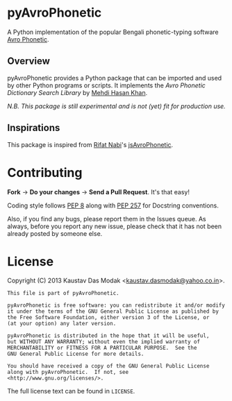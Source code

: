 pyAvroPhonetic
==============

A Python implementation of the popular Bengali phonetic-typing
software [Avro Phonetic](http://omicronlab.com).

Overview
--------

pyAvroPhonetic provides a Python package that can be imported and used
by other Python programs or scripts. It implements the *Avro Phonetic
Dictionary Search Library* by
[Mehdi Hasan Khan](https://github.com/omicronlab).

*N.B. This package is still experimental and is not (yet) fit for
 production use.*

Inspirations
------------

This package is inspired from
[Rifat Nabi](https://github.com/torifat)'s
[jsAvroPhonetic](https://github.com/torifat/jsAvroPhonetic).

Contributing
============

**Fork** -> **Do your changes** -> **Send a Pull Request**. It's that
  easy!

Coding style follows
[PEP 8](http://www.python.org/dev/peps/pep-0008/) along with
[PEP 257](http://www.python.org/dev/peps/pep-0257/) for Docstring
conventions.

Also, if you find any bugs, please report them in the Issues queue. As
always, before you report any new issue, please check that it has not
been already posted by someone else.

License
=======

Copyright (C) 2013 Kaustav Das Modak <kaustav.dasmodak@yahoo.co.in\>.

    This file is part of pyAvroPhonetic.

    pyAvroPhonetic is free software: you can redistribute it and/or modify
    it under the terms of the GNU General Public License as published by
    the Free Software Foundation, either version 3 of the License, or
    (at your option) any later version.

    pyAvroPhonetic is distributed in the hope that it will be useful,
    but WITHOUT ANY WARRANTY; without even the implied warranty of
    MERCHANTABILITY or FITNESS FOR A PARTICULAR PURPOSE.  See the
    GNU General Public License for more details.

    You should have received a copy of the GNU General Public License
    along with pyAvroPhonetic.  If not, see <http://www.gnu.org/licenses/>.

The full license text can be found in `LICENSE`.
